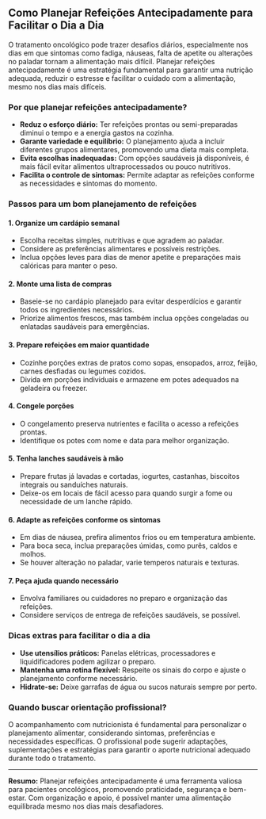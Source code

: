 
## Como Planejar Refeições Antecipadamente para Facilitar o Dia a Dia

O tratamento oncológico pode trazer desafios diários, especialmente nos dias em que sintomas como fadiga, náuseas, falta de apetite ou alterações no paladar tornam a alimentação mais difícil. Planejar refeições antecipadamente é uma estratégia fundamental para garantir uma nutrição adequada, reduzir o estresse e facilitar o cuidado com a alimentação, mesmo nos dias mais difíceis.

### Por que planejar refeições antecipadamente?

- **Reduz o esforço diário:** Ter refeições prontas ou semi-preparadas diminui o tempo e a energia gastos na cozinha.
- **Garante variedade e equilíbrio:** O planejamento ajuda a incluir diferentes grupos alimentares, promovendo uma dieta mais completa.
- **Evita escolhas inadequadas:** Com opções saudáveis já disponíveis, é mais fácil evitar alimentos ultraprocessados ou pouco nutritivos.
- **Facilita o controle de sintomas:** Permite adaptar as refeições conforme as necessidades e sintomas do momento.

### Passos para um bom planejamento de refeições

#### 1. **Organize um cardápio semanal**
   - Escolha receitas simples, nutritivas e que agradem ao paladar.
   - Considere as preferências alimentares e possíveis restrições.
   - Inclua opções leves para dias de menor apetite e preparações mais calóricas para manter o peso.

#### 2. **Monte uma lista de compras**
   - Baseie-se no cardápio planejado para evitar desperdícios e garantir todos os ingredientes necessários.
   - Priorize alimentos frescos, mas também inclua opções congeladas ou enlatadas saudáveis para emergências.

#### 3. **Prepare refeições em maior quantidade**
   - Cozinhe porções extras de pratos como sopas, ensopados, arroz, feijão, carnes desfiadas ou legumes cozidos.
   - Divida em porções individuais e armazene em potes adequados na geladeira ou freezer.

#### 4. **Congele porções**
   - O congelamento preserva nutrientes e facilita o acesso a refeições prontas.
   - Identifique os potes com nome e data para melhor organização.

#### 5. **Tenha lanches saudáveis à mão**
   - Prepare frutas já lavadas e cortadas, iogurtes, castanhas, biscoitos integrais ou sanduíches naturais.
   - Deixe-os em locais de fácil acesso para quando surgir a fome ou necessidade de um lanche rápido.

#### 6. **Adapte as refeições conforme os sintomas**
   - Em dias de náusea, prefira alimentos frios ou em temperatura ambiente.
   - Para boca seca, inclua preparações úmidas, como purês, caldos e molhos.
   - Se houver alteração no paladar, varie temperos naturais e texturas.

#### 7. **Peça ajuda quando necessário**
   - Envolva familiares ou cuidadores no preparo e organização das refeições.
   - Considere serviços de entrega de refeições saudáveis, se possível.

### Dicas extras para facilitar o dia a dia

- **Use utensílios práticos:** Panelas elétricas, processadores e liquidificadores podem agilizar o preparo.
- **Mantenha uma rotina flexível:** Respeite os sinais do corpo e ajuste o planejamento conforme necessário.
- **Hidrate-se:** Deixe garrafas de água ou sucos naturais sempre por perto.

### Quando buscar orientação profissional?

O acompanhamento com nutricionista é fundamental para personalizar o planejamento alimentar, considerando sintomas, preferências e necessidades específicas. O profissional pode sugerir adaptações, suplementações e estratégias para garantir o aporte nutricional adequado durante todo o tratamento.

---

**Resumo:** Planejar refeições antecipadamente é uma ferramenta valiosa para pacientes oncológicos, promovendo praticidade, segurança e bem-estar. Com organização e apoio, é possível manter uma alimentação equilibrada mesmo nos dias mais desafiadores.
```
